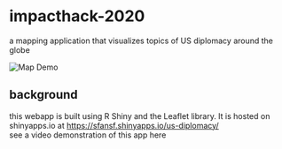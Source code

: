 # impacthack-2020
a mapping application that visualizes topics of US diplomacy around the globe

![Map Demo](./pics/env-protection.png)

## background
this webapp is built using R Shiny and the Leaflet library. It is hosted on shinyapps.io at https://sfansf.shinyapps.io/us-diplomacy/
<br> 
see a video demonstration of this app here
